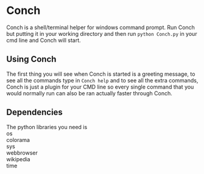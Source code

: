 # Conch
Conch is a shell/terminal helper for windows command prompt. Run Conch but putting it in your working directory and then run `python Conch.py` in your cmd line and Conch will start.<br>

## Using Conch
The first thing you will see when Conch is started is a greeting message, to see all the commands type in `Conch help` and to see all the extra commands, Conch is just a plugin for your CMD line so every single command that you would normally run can also be ran actually faster through Conch. 

## Dependencies
The python libraries you need is<br>
 os<br>
 colorama<br>
 sys<br>
 webbrowser<br>
 wikipedia<br>
 time<br>

